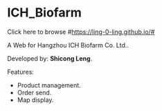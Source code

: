 # ICH_Biofarm

Click here to browse #https://ling-0-ling.github.io/#

A Web for Hangzhou ICH Biofarm Co. Ltd..

Developed by: **Shicong Leng**.

Features:

- Product management.
- Order send.
- Map display.
